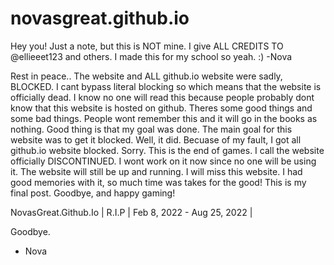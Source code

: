 # novasgreat.github.io
Hey you! Just a note, but this is NOT mine. I give ALL CREDITS TO @ellieeet123 and others. I made this for my school so yeah. :) -Nova



Rest in peace..
The website and ALL github.io website were sadly, BLOCKED. I cant bypass literal blocking so which means that the website is officially dead. I know no one will read this because people probably dont know that this website is hosted on github. Theres some good things and some bad things. People wont remember this and it will go in the books as nothing. Good thing is that my goal was done. The main goal for this website was to get it blocked. Well, it did. Becuase of my fault, I got all github.io website blocked. Sorry. This is the end of games. I call the website officially DISCONTINUED. I wont work on it now since no one will be using it. The website will still be up and running. I will miss this website. I had good memories with it, so much time was takes for the good! This is my final post. Goodbye, and happy gaming!


NovasGreat.Github.Io | R.I.P | Feb 8, 2022 - Aug 25, 2022 |

Goodbye.
- Nova
